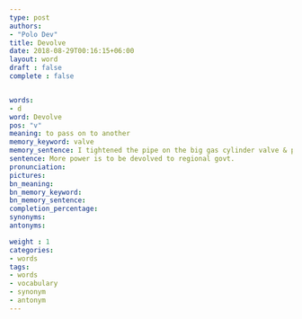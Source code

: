 ```yaml
---
type: post
authors:
- "Polo Dev"
title: Devolve
date: 2018-08-29T00:16:15+06:00
layout: word
draft : false
complete : false


words:
- d
word: Devolve
pos: "v"
meaning: to pass on to another
memory_keyword: valve
memory_sentence: I tightened the pipe on the big gas cylinder valve & passed the gas to another cylinder.
sentence: More power is to be devolved to regional govt.
pronunciation:
pictures:
bn_meaning:
bn_memory_keyword:
bn_memory_sentence:
completion_percentage:
synonyms:
antonyms:

weight : 1
categories:
- words
tags:
- words
- vocabulary
- synonym
- antonym
---
```

